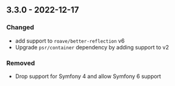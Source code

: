 
## 3.3.0 - 2022-12-17

### Changed

- add support to `roave/better-reflection` v6
- Upgrade `psr/container` dependency by adding support to v2

### Removed

- Drop support for Symfony 4 and allow Symfony 6 support
